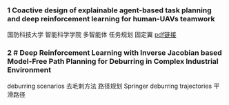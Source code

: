 
### 1 Coactive design of explainable agent-based task planning and deep reinforcement learning for human-UAVs teamwork
国防科技大学 智能科学学院
多智能体 任务规划 固定翼 
[pdf链接](https://pdf.sciencedirectassets.com/274151/1-s2.0-S1000936120X00124/1-s2.0-S1000936120301229/main.pdf?X-Amz-Security-Token=IQoJb3JpZ2luX2VjEFAaCXVzLWVhc3QtMSJHMEUCIQCSSW3QhGyC7zkuxLDDdMQXjyqKniN5s%2BuK1ekffHayKAIgCAqrNHiHXCrn70iqzz9cLmoHf11ycAKQ%2BGij%2FofWumAqswUIKRAFGgwwNTkwMDM1NDY4NjUiDK6b%2BE%2BRuA01D4KBSCqQBYeV2Me1IZhGGMK4RXRoYzcrG6uqCxCdzpcv%2B%2FKrG2xkJpBq2pUxSEnMydrLftewATPFIO0sGwB%2BW0AffJ9g9cYMje7KENiWHrGm8uDdZv8jkKSvRrJbZd87IBPrqYRv8M6794kYYFeTbP0ebvA%2FfqNglq5CG1xAgACWjmboPt3SkV7P201Q%2BCZXcpmzu%2B84hdaPpDbXr3yvL1WYnoc6S7BtM5S%2FpXuFNEE2LAKUV%2BiU3%2FkdKQ3Vo4izcqRufVATPB69%2FLLPfo7%2F%2FPaW7Qs1N0bfjZyx6Np8rizPG%2FSUFYU98uoLkpUtnlY7T383Cj%2F2WUhE6HuLjxgU92zt5sGLaoz2Pd%2BJvbQJkhVsUVzajTA6NRPsQ23G37FzCpV6EkGBn4WfgTg%2BB3ySpiaXqgRBTHSzZu%2FvLUG7nWjYjSnFlOwoEExSvn4wYlCA1ToGwkc1KGc5mwU0W8tSh9UMRvjRx%2B%2FIActhAVlRD8tew%2BTqLB086UsaAonIDsjmHtp8sSEZfTioA9fEJ88osGbgfWiDVgFZjy2%2FzDH7MZMzyNK1JIkzdOxPoXbi73MGoLfcyn7JSe4wco2vsmxovo4PHMD%2Bp54h6MJjp0nBp9BeceD%2Fe%2B9O3phwleBgcudFt%2BftDZSFlcrY4IbQdS1hmCcofUEl2LBK%2BhB8mV8HrrkK2mR9ZmskS%2FdGG95i6Je2gc9kGnLf7AqaU9hOCGKy8%2FN4A8CtCZWPcO%2BL3MREu8Tt858e3dQKBj7NrhyMhXcZMU0ixpNRlgh23mpu9CVKVJz5BBQ2X6hXLSGkB6pyQKvpK7A8yKQv0pCDDykQVO1wG1t%2FYETodquRu9X6eRGj%2BJfSfae6z3y0IB4urx6NjDM7A6ytstz9MNqKtLsGOrEBFDEpxCkdRk9JVR3yU79KaqF1s2BUSz0MzgrUYJPiQWg24EVcHOipSLsrtRXxa4Yzkr%2FqR2Zr%2Bov5PILGavb0t52CEyGSXU5YLvP6h6lYUjp5NXUxKPRedkXCR5jMt2Ump1lekXCIuVA8ZdazuscD8AhMpOk3bfgb7hq2PlTdILuhWNXvFwD60QWegAiDsjSmPfrsrhD3qcy3wiMrNNZk0kMiYO5vi5AjWf7MgBdmh8Ej&X-Amz-Algorithm=AWS4-HMAC-SHA256&X-Amz-Date=20241226T083257Z&X-Amz-SignedHeaders=host&X-Amz-Expires=300&X-Amz-Credential=ASIAQ3PHCVTYRVCRSGJQ%2F20241226%2Fus-east-1%2Fs3%2Faws4_request&X-Amz-Signature=1dd0281767f99b204076b9042ba6b4e455cb2e3f0136c5aa250055bcdeebd00c&hash=9e61de59ad73dd8c72836c238849841ae1a78688617dbf29482a62530254c22e&host=68042c943591013ac2b2430a89b270f6af2c76d8dfd086a07176afe7c76c2c61&pii=S1000936120301229&tid=spdf-3f951f13-c5b4-4f08-af26-22a8df73bf89&sid=cf9ffde18e3fd747c32ba7f9dcca930ffe6dgxrqa&type=client&tsoh=d3d3LnNjaWVuY2VkaXJlY3QuY29t&ua=0c105e0251040d5c5154&rr=8f7fb9276cce7352&cc=jp)

### 2 # Deep Reinforcement Learning with Inverse Jacobian based Model-Free Path Planning for Deburring in Complex Industrial Environment
deburring scenarios 去毛刺方法 路径规划 Springer
deburring trajectories 平滑路径
